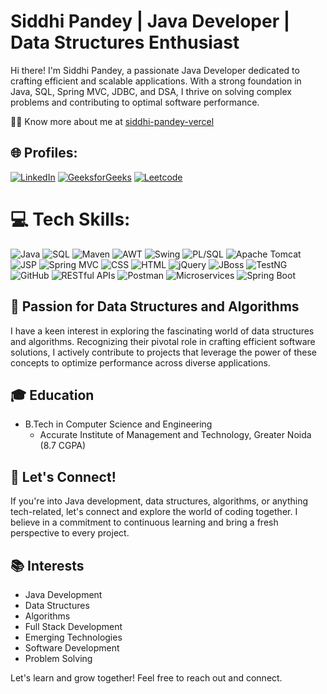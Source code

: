 # Siddhi Pandey | Java Developer | Data Structures Enthusiast

Hi there! I'm Siddhi Pandey, a passionate Java Developer dedicated to crafting efficient and scalable applications. With a strong foundation in Java, SQL, Spring MVC, JDBC, and DSA, I thrive on solving complex problems and contributing to optimal software performance.

👨‍💻 Know more about me at [siddhi-pandey-vercel](https://portfolio-mauve-eight-47.vercel.app/)

## 🌐 Profiles:
[![LinkedIn](https://img.shields.io/badge/LinkedIn-%230077B5.svg?logo=linkedin&logoColor=white)](https://www.linkedin.com/in/siddhi-pandey/) [![GeeksforGeeks](https://img.shields.io/badge/GeeksforGeeks-%234CAF50.svg?logo=GeeksforGeeks&logoColor=white)](https://www.geeksforgeeks.org/user/pandeysiddhi/) [![Leetcode](https://img.shields.io/badge/Leetcode-%23FFA500.svg?logo=Leetcode&logoColor=black)](https://leetcode.com/user5050Rt/)

# 💻 Tech Skills:
![Java](https://img.shields.io/badge/Java-%2300599C.svg?style=for-the-badge&logo=java&logoColor=white) ![SQL](https://img.shields.io/badge/SQL-%23000000.svg?style=for-the-badge&logo=sql&logoColor=white) ![Maven](https://img.shields.io/badge/Maven-%23C71A36.svg?style=for-the-badge&logo=apache-maven&logoColor=white) ![AWT](https://img.shields.io/badge/AWT-%230099CC.svg?style=for-the-badge&logo=java&logoColor=white) ![Swing](https://img.shields.io/badge/Swing-%236DB33F.svg?style=for-the-badge&logo=java&logoColor=white) ![PL/SQL](https://img.shields.io/badge/PL%2FSQL-%23F80000.svg?style=for-the-badge&logo=oracle&logoColor=white) ![Apache Tomcat](https://img.shields.io/badge/Apache%20Tomcat-%23F8DC75.svg?style=for-the-badge&logo=apache-tomcat&logoColor=white) ![JSP](https://img.shields.io/badge/JSP-%23FFA500.svg?style=for-the-badge&logo=java&logoColor=white) ![Spring MVC](https://img.shields.io/badge/Spring%20MVC-%236DB33F.svg?style=for-the-badge&logo=spring&logoColor=white) ![CSS](https://img.shields.io/badge/CSS-%231572B6.svg?style=for-the-badge&logo=css3&logoColor=white) ![HTML](https://img.shields.io/badge/HTML-%23E34F26.svg?style=for-the-badge&logo=html5&logoColor=white) ![jQuery](https://img.shields.io/badge/jQuery-%230769AD.svg?style=for-the-badge&logo=jquery&logoColor=white) ![JBoss](https://img.shields.io/badge/JBoss-%23FFA500.svg?style=for-the-badge&logo=jboss&logoColor=white) ![TestNG](https://img.shields.io/badge/TestNG-%23E34F26.svg?style=for-the-badge&logo=testng&logoColor=white) ![GitHub](https://img.shields.io/badge/GitHub-%23181717.svg?style=for-the-badge&logo=github&logoColor=white) ![RESTful APIs](https://img.shields.io/badge/RESTful%20APIs-%2300FF00.svg?style=for-the-badge&logo=rest&logoColor=white) ![Postman](https://img.shields.io/badge/Postman-%23FF6C37.svg?style=for-the-badge&logo=postman&logoColor=white) ![Microservices](https://img.shields.io/badge/Microservices-%231572B6.svg?style=for-the-badge&logo=microservices&logoColor=white) ![Spring Boot](https://img.shields.io/badge/Spring%20Boot-%236DB33F.svg?style=for-the-badge&logo=spring-boot&logoColor=white)
## 🌱 Passion for Data Structures and Algorithms
I have a keen interest in exploring the fascinating world of data structures and algorithms. Recognizing their pivotal role in crafting efficient software solutions, I actively contribute to projects that leverage the power of these concepts to optimize performance across diverse applications.

## 🎓 Education
- B.Tech in Computer Science and Engineering
  - Accurate Institute of Management and Technology, Greater Noida  (8.7 CGPA)

## 🚀 Let's Connect!
If you're into Java development, data structures, algorithms, or anything tech-related, let's connect and explore the world of coding together. I believe in a commitment to continuous learning and bring a fresh perspective to every project.

## 📚 Interests
- Java Development
- Data Structures
- Algorithms
- Full Stack Development
- Emerging Technologies
- Software Development
- Problem Solving

Let's learn and grow together! Feel free to reach out and connect.
